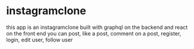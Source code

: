 # instagramclone
this app is an instagramclone built with graphql on the backend and react on the front end
you can post, like a post, comment on a post, register, login, edit user, follow user
